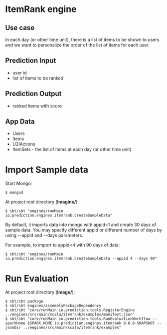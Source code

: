 ItemRank engine
===============

## Use case

In each day (or other time unit), there is a list of items to be shown to users and we want to personalize the order of the list of items for each user.

## Prediction Input

- user id
- list of items to be ranked

## Prediction Output

- ranked items with score


## App Data

* Users
* Items
* U2IActions
* ItemSets - the list of items at each day (or other time unit)

Import Sample data
==================

Start Mongo:

	$ mongod

At project root directory (**Imagine/**):

	$ sbt/sbt "engines/runMain io.prediction.engines.itemrank.CreateSampleData"


By default, it imports data into mongo with appid=1 and create 30 days of sample data. You may specify different appid or different number of days by using --appid and --days parameters.

For example, to import to appid=4 with 90 days of data:

	$ sbt/sbt "engines/runMain io.prediction.engines.itemrank.CreateSampleData --appid 4 --days 90"


Run Evaluation
==============

At project root directory (**Image/**):

	$ sbt/sbt package
	$ sbt/sbt engines/assemblyPackageDependency
	$ sbt/sbt "core/runMain io.prediction.tools.RegisterEngine ../engines/src/main/scala/itemrank/examples/manifest.json"
	$ sbt/sbt "core/runMain io.prediction.tools.RunEvaluationWorkflow --sparkHome $SPARK_HOME io.prediction.engines.itemrank 0.8.0-SNAPSHOT --jsonDir ../engines/src/main/scala/itemrank/examples"

